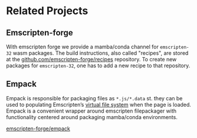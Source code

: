 # Related Projects


## Emscripten-forge

With emscripten forge we provide a mamba/conda channel for `emscripten-32` wasm packages.
The build instructions, also called "recipes", are stored at the
[github.com/emscripten-forge/recipes](https://github.com/emscripten-forge/recipes) repository.
To create new packages for `emscripten-32`, one has to add a new recipe to that repository.


## Empack
Empack is responsible for packaging files as `*.js/*.data` st. they can be used to populating Emscripten’s [virtual file system](https://emscripten.org/docs/porting/files/file_systems_overview.html#file-system-overview) when the page is loaded.
Empack is a convenient wrapper around emscripten filepackager with functionality centered around packaging mamba/conda environments.

[emscripten-forge/empack](https://github.com/emscripten-forge/empack)
